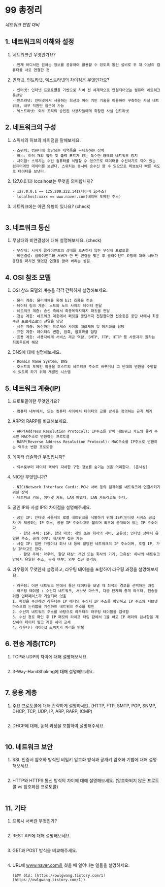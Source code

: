 # 99 총정리

*네트워크 면접 대비*



## 1. 네트워크의 이해와 설정

1. 네트워크란 무엇인가요?

   ```
   - 언제 어디서든 원하는 정보를 공유하여 활용할 수 있도록 통신 설비로 두 대 이상의 컴퓨터를 서로 연결한 것
   ```

2. 인터넷, 인트라넷, 엑스트라넷의 차이점은 무엇인가요?

   ```
   - 인터넷: 인터넷 프로토콜을 기반으로 하여 전 세계적으로 연결되어있는 컴퓨터 네트워크 통신망
   - 인트라넷: 인터넷에서 사용하는 회선과 여러 기반 기술을 이용하여 구축하는 사설 네트워크, 내부 직원만 접근이 가능
   - 엑스트라넷: 외부 조직의 승인된 사용자들에게 확장된 사설 인트라넷
   ```

## 2. 네트워크의 구성

1. 스위치와 허브의 차이점을 말해보세요.

   ```
   - 스위치: 컴퓨터에 할당되는 대역폭을 극대화하는 장치
   - 허브: 여러 개의 입력 및 출력 포트가 있는 특수한 형태의 네트워크 장치
   - 차이점: 스위치는 수신 컴퓨터를 식별할 수 있으므로 데이터를 수신하기로 되어 있는 컴퓨터에만 데이터를 보낸다. 스위치는 동시에 송수신 할 수 있으므로 허브보다 빠른 속도로 데이터를 보낸다.
   ```

2. 127.0.0.1과 localhost는 무엇을 의미합니까?

   ```
   - 127.0.0.1 == 125.209.222.141(네이버 ip주소)
   - localhost:xxxx == www.naver.com(네이버 도메인 주소)
   ```

3. 네트워크에는 어떤 유형이 있나요? (check)

   ```
   
   ```

## 3. 네트워크 통신

1. 무상태와 비연결성에 대해 설명해보세요. (check)

   ```
   - 무상태: 서버가 클라이언트의 상태를 보존하지 않는 무상태 프로토콜
   - 비연결성: 클라이언트와 서버가 한 번 연결을 맺은 후 클라이언트 요청에 대해 서버가 응답을 마치면 맺었던 연결을 끊어 버리는 성질.
   
   ```

## 4. OSI 참조 모델

1. OSI 참조 모델의 계층을 각각 간략하게 설명해보세요.

   ```
   - 물리 계층: 물리매체를 통해 bit 흐름을 전송
   - 데이터 링크 계층: 노드와 노드 사이의 데이터 전달
   - 네트워크 계층: 송신 측에서 최종목적지까지 패킷을 전달
   - 전송 계층: 네트워크 계층에서 패킷을 종단까지 전달한다면 전송층은 종단 내에서 최종 수신 프로세스로의 전달을 담당
   - 세션 계층: 통신하는 프로세스 사이의 대화제어 및 동기화를 담당
   - 표현 계층: 데이터의 변환, 압축, 암호화를 담당
   - 응용 계층: 사용자에게 서비스 제공 역할, SMTP, FTP, HTTP 등 사용자가 원하는 최종목표에 해당
   ```

2. DNS에 대해 설명해보세요.

   ```
   - Domain Name System, DNS
   - 호스트의 도메인 이름을 호스트의 네트워크 주소로 바꾸거나 그 반대의 변환을 수행할 수 있도록 하기 위해 개발된 시스템
   ```

## 5. 네트워크 계층(IP)

1. 프로토콜이란 무엇인가요?

   ```
   - 컴퓨터 내부에서, 또는 컴퓨터 사이에서 데이터의 교환 방식을 정의하는 규칙 체계
   ```

2. ARP와 RARP를 비교해보세요.

   ```
   - ARP(Address Resolution Protocol): IP주소를 받아 네트워크 카드의 물리 주소인 MAC주소로 변환하는 프로토콜
   - RARP(Reverse Address Resolution Protocol): MAC주소를 IP주소로 변환하는 역주소 변환 프로토콜
   ```

3. 데이터 캡슐화란 무엇입니까?

   ```
   - 외부로부터 데이터 객체의 자세한 구현 정보를 숨기는 것을 의미한다. (은닉성)

   ```

4. NIC란 무엇입니까?

   ```
   - NIC(Network Interface Card): PC나 서버 등의 컴퓨터를 네트워크에 연결시키기 위한 장치
   - 네트워크 카드, 이더넷 카드, LAN 어댑터, LAN 카드라고도 한다.
   ```

5. 공인 IP와 사설 IP의 차이점을 설명해주세요.

   ```
   - 공인 IP: 인터넷 사용자의 로컬 네트워크를 식별하기 위해 ISP(인터넷 서비스 공급자)가 제공하는 IP 주소, 공용 IP 주소라고도 불리며 외부에 공개되어 있는 IP 주소이다.
      - 할당 주체: ISP, 할당 대상: 개인 또는 회사의 서버, 고유성: 인터넷 상에서 유일한 주소, 공개 여부: 내/외부 접근 가능
   - 사설 IP: 일반 가정이나 회사 내 등에 할당된 네트워크의 IP 주소이며, 로컬 IP, 가상 IP라고도 한다.
      - 할당 주체: 라우터, 할당 대상: 개인 또는 회사의 기기, 고유성: 하나의 네트워크 안에서 유일한 주소, 공개 여부: 외부 접근 불가능
   ```

6. 라우팅이 무엇인지 설명하고, 라우팅 테이블을 포함하여 라우팅 과정을 설명해보세요.

   ```
   - 라우팅: 어떤 네트워크 안에서 통신 데이터를 보낼 때 최적의 경로를 선택하는 과정
   - 라우팅 테이블 : 수신지 네트워크, 서브넷 마스크, 다음 단계의 중계 라우터, 전송을 위한 인터페이스가 기술되어 있음
   1. 패킷을 수신하면 라우터는 IP 헤더의 수신지 IP 주소를 확인하고 IP 주소와 서브넷 마스크의 논리합을 계산하여 네트워크 주소를 확인
   2. 수신지 네트워크 주소를 바탕으로 라우터의 라우팅 테이블을 검색함
   3. 수신 경로 확인 후 IP 패킷의 라이프 타임 값에서 1을 빼고 IP 헤더의 검사합을 계산하여 데이터 링크 계층 헤더 교체
   4. 라우터나 레이어3 스위치가 처리를 반복
   ```

## 6. 전송 계층(TCP)

1. TCP와 UDP의 차이에 대해 설명해보세요.

   ```
   
   ```

2. 3-Way-HandShaking에 대해 설명해보세요.

   ```
   
   ```

## 7. 응용 계층

1. 주요 프로토콜에 대해 간략하게 설명하세요. (HTTP, FTP, SMTP, POP, SNMP, DHCP, TCP, UDP, IP, ARP, RARP, ICMP)

   ```
   
   ```

2. DHCP에 대해, 동작 과정을 포함하여 설명해주세요.

   ```
   
   ```

## 10. 네트워크 보안

1. SSL 인증서 암호와 방식인 비밀키 암호화 방식과 공개키 암호화 기법에 대해 설명해보세요.

   ```
   
   ```

2. HTTP와 HTTPS 통신 방식의 차이에 대해 설명해보세요. (암호화되지 않은 프로토콜 vs 암호화된 프로토콜)

   ```
   
   ```

## 11. 기타

1. 프록시 서버란 무엇인가?

   ```
   
   ```

2. REST API에 대해 설명해보세요.

   ```
   
   ```

3. GET과 POST 방식을 비교해주세요.

   ```
   
   ```

4. URL에 www.naver.com을 쳤을 때 일어나는 일들을 설명하세요.

   ```
   (답변 참고: [https://owlgwang.tistory.com/1](https://owlgwang.tistory.com/1))
   ```
